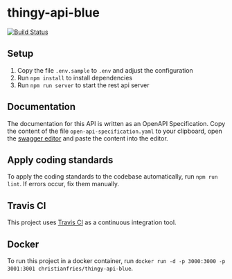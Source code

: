 # thingy-api-blue

[![Build Status](https://travis-ci.com/ASE2019-Blue/thingy-api-blue.svg?branch=master)](https://travis-ci.com/ASE2019-Blue/thingy-api-blue)

## Setup

1.  Copy the file `.env.sample` to `.env` and adjust the configuration
2.  Run `npm install` to install dependencies
3.  Run `npm run server` to start the rest api server

## Documentation

The documentation for this API is written as an OpenAPI Specification. Copy the content of the file `open-api-specification.yaml` to your clipboard, open the [swagger editor](http://editor.swagger.io/) and paste the content into the editor.

## Apply coding standards

To apply the coding standards to the codebase automatically, run `npm run lint`. If errors occur, fix them manually.

## Travis CI

This project uses [Travis CI](https://travis-ci.com/dashboard) as a continuous integration tool.

## Docker

To run this project in a docker container, run `docker run -d -p 3000:3000 -p 3001:3001 christianfries/thingy-api-blue`.